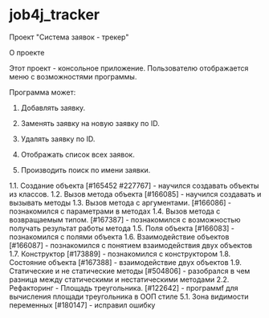 # job4j_tracker
Проект "Система заявок - трекер"

О проекте

Этот проект - консольное приложение. Пользователю отображается меню с возможностями программы.

Программа может:

1. Добавлять заявку.

2. Заменять заявку на новую заявку по ID.

3. Удалять заявку по ID.

4. Отображать список всех заявок.

5. Производить поиск по имени заявки.

1.1. Создание объекта [#165452 #227767] - научился создавать объекты из классов. 
1.2. Вызов метода объекта [#166085] - научился создавать и вызывать методы
1.3. Вызов метода с аргументами. [#166086] - познакомился с параметрами в методах
1.4. Вызов метода с возвращаемым типом. [#167387] - познакомился с возможностью получать результат работы метода
1.5. Поля объекта [#166083] - познакомился с полями объекта
1.6. Взаимодействие объектов [#166087] - познакомился с понятием взаимодействия двух объектов
1.7. Конструктор [#173889] - познакомился с конструктором
1.8. Состояние объекта [#167388] - взаимодействие двух объектов
1.9. Статические и не статические методы [#504806] - разобрался в чем разница между статическими и нестатическими методами
2.2. Рефакторинг - Площадь треугольника. [#122642] - программf для вычисления площади треугольника в ООП стиле
5.1. Зона видимости переменных [#180147] - исправил ошибку